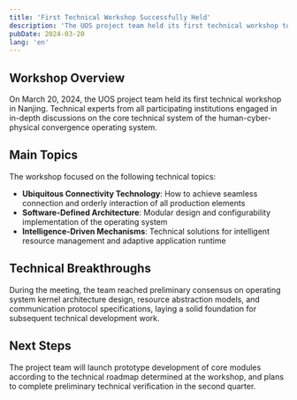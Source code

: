 ```yaml
---
title: 'First Technical Workshop Successfully Held'
description: 'The UOS project team held its first technical workshop to discuss the core technical architecture and implementation of the human-cyber-physical convergence operating system.'
pubDate: 2024-03-20
lang: 'en'
---
```


## Workshop Overview

On March 20, 2024, the UOS project team held its first technical workshop in Nanjing. Technical experts from all participating institutions engaged in in-depth discussions on the core technical system of the human-cyber-physical convergence operating system.

## Main Topics

The workshop focused on the following technical topics:

- **Ubiquitous Connectivity Technology**: How to achieve seamless connection and orderly interaction of all production elements
- **Software-Defined Architecture**: Modular design and configurability implementation of the operating system
- **Intelligence-Driven Mechanisms**: Technical solutions for intelligent resource management and adaptive application runtime

## Technical Breakthroughs

During the meeting, the team reached preliminary consensus on operating system kernel architecture design, resource abstraction models, and communication protocol specifications, laying a solid foundation for subsequent technical development work.

## Next Steps

The project team will launch prototype development of core modules according to the technical roadmap determined at the workshop, and plans to complete preliminary technical verification in the second quarter.

